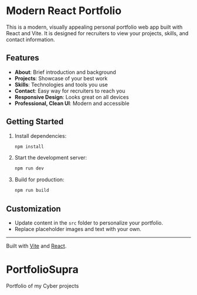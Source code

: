 # Modern React Portfolio

This is a modern, visually appealing personal portfolio web app built with React and Vite. It is designed for recruiters to view your projects, skills, and contact information.

## Features
- **About**: Brief introduction and background
- **Projects**: Showcase of your best work
- **Skills**: Technologies and tools you use
- **Contact**: Easy way for recruiters to reach you
- **Responsive Design**: Looks great on all devices
- **Professional, Clean UI**: Modern and accessible

## Getting Started

1. Install dependencies:
   ```sh
   npm install
   ```
2. Start the development server:
   ```sh
   npm run dev
   ```
3. Build for production:
   ```sh
   npm run build
   ```

## Customization
- Update content in the `src` folder to personalize your portfolio.
- Replace placeholder images and text with your own.

---
Built with [Vite](https://vitejs.dev/) and [React](https://react.dev/).
# PortfolioSupra
Portfolio of my Cyber projects

